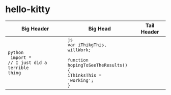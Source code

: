 hello-kitty
===========

| Big Header | Big Head | Tail Header|
|------------|----------|------------|
| <code>python<br /> import *<br />// I just did a terrible thing</code> | <code>js<br />var iThikgThis,<br />willWork;<br /><br/>function hopingToSeeTheResults() {<br />iThinksThis = 'working';<br />}</code>| |
